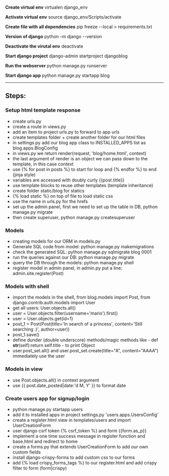 **Create virtual env**
virtualen django_env

**Activate virtual env**
source django_env/Scripts/activate

**Create file with all dependencies**
pip freeze --local > requirements.txt

**Version of django**
python -m django --version

**Deactivate the virutal env**
deactivate

**Start django project**
django-admin startproject djangoblog

**Run the webserver**
python manage.py runserver

**Start django app**
python manage.py startapp blog

* * *

## Steps:
### Setup html template response
- create urls.py
- create a route in views.py
- add an item to project urls.py to forward to app urls
- create templates folder + create another folder for our html files
- in settings.py add our blog app class to INSTALLED_APPS list as blog.apps.BlogConfig
- in views.py we return render(request, 'blog/home.html', context)
- the last argument of render is an object we can pass down to the template, in this case context
- use {% for post in posts %} to start for loop and {% endfor %} to end (jinja style)
- variables are accessed with doubly curly {{post.title}}
- use template blocks to reuse other templates (template inheritance)
- create folder static/blog for statics
- {% load static %} on top of file to load static css
- use the name in urls.py for the hrefs
- set up the admin panel, first we need to set up the table in DB, python manage.py migrate
- then create superuser, python manage.py createsuperuser
### Models
- creating models for our ORM in models.py
- Generate SQL code from model: python manage.py makemigrations
- check the generated SQL: python manage.py sqlmigrate blog 0001
- run the queries against our DB: python manage.py migrate
- query the DB through the models: python manage.py shell
- register model in admin panel, in admin.py put a line: admin.site.register(Post)
### Models with shell
- import the models in the shell, from blog.models import Post, from django.contrib.auth.models import User
- get all users: User.objects.all()
- user = User.objects.filter(username='mario').first()
- user = User.objects.get(id=1)
- post_1 = Post(Post(title='In search of a princess', content='Still searching :)', author=user))
- post_1.save() 
- define dunder (double underscore) methods/magic methods like - def __str__(self):return self.title - to print Object
- user.post_set.all() and user.post_set.create(title="A", content="AAAA") immediately use the user
### Models in view
- use Post.objects.all() in context argument
- use {{ post.date_posted|date:'d M, Y' }} to format date
### Create users app for signup/login
- python manage.py startapp users
- add it to installed apps in project settings.py 'users.apps.UsersConfig'
- create a register.html view in templates/users and import UserCreationForm
- user django csrf token {% csrf_token %} and form {{form.as_p}}
- implement a one time success message in register function and base.html and redirect to home
- create a forms.py that extends UserCreationForm to add our own custom fields
- install django-crispy-forms to add custom css to our forms
- add {% load crispy_forms_tags %} to our register.html and add crispy filter to form (form|crispy)


